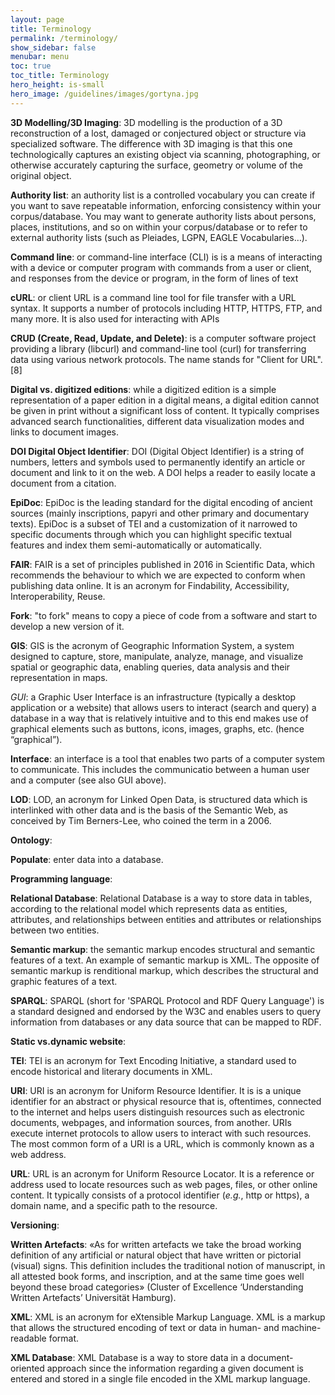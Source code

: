 ```yaml
---
layout: page
title: Terminology
permalink: /terminology/
show_sidebar: false
menubar: menu
toc: true
toc_title: Terminology
hero_height: is-small
hero_image: /guidelines/images/gortyna.jpg
---
```


**3D Modelling/3D Imaging**: 3D modelling is the production of a 3D reconstruction of a lost, damaged or conjectured object or structure via specialized software. The difference with 3D imaging
 is that this one technologically captures an existing object via scanning, photographing, or otherwise accurately capturing the surface, geometry or volume of the original object.

**Authority list**: an authority list is a controlled vocabulary you can create if you want to save repeatable information, enforcing consistency within your corpus/database.
 You may want to generate authority lists about persons, places, institutions, and so on within your corpus/database or to refer to external authority lists
  (such as Pleiades, LGPN, EAGLE Vocabularies…).

**Command line**: or command-line interface (CLI) is is a means of interacting with a device or computer program with commands from a user or client, and responses 
from the device or program, in the form of lines of text

**cURL**: or client URL is a command line tool for file transfer with a URL syntax. It supports a number of protocols including HTTP, HTTPS, FTP, and many more. It is also used for interacting with APIs

**CRUD (Create, Read, Update, and Delete)**: is a computer software project providing a library (libcurl) and command-line tool (curl) for transferring data using various network protocols. The name stands for "Client for URL".[8]

**Digital vs. digitized editions**: while a digitized edition is a simple representation of a paper edition in a digital means, a digital edition cannot be given in print without a significant loss of content. It typically comprises advanced search functionalities, 
different data visualization modes and links to document images.

**DOI Digital Object Identifier**: DOI (Digital Object Identifier) is a string of numbers, letters and symbols used to permanently identify an article or document and link to it on the web. A DOI helps a reader to easily locate a document from a citation.

**EpiDoc**: EpiDoc is the leading standard for the digital encoding of ancient sources (mainly inscriptions, papyri and other primary and documentary texts). EpiDoc is a subset of TEI and a
 customization of it narrowed to specific documents through which you can highlight specific textual features and index them semi-automatically or automatically.

**FAIR**: FAIR is a set of principles published in 2016 in Scientific Data, which recommends the behaviour to which we are expected to conform when publishing data online. It is an acronym for 
Findability, Accessibility, Interoperability, Reuse.

**Fork**:  "to fork" means to copy a piece of code from a software and start to develop a new version of it.

**GIS**: GIS is the acronym of Geographic Information System, a system designed to capture, store, manipulate, analyze, manage, and visualize spatial or geographic data, enabling queries,
 data analysis and their representation in maps.

*GUI*:  a Graphic User Interface is an infrastructure (typically a desktop application or a website) that allows users to interact (search and query) a database in a way that 
is relatively intuitive and to this end makes use of graphical elements such as buttons, icons, images, graphs, etc. (hence “graphical”).

**Interface**:  an interface is a tool that enables two parts of  a computer system to communicate. This includes the communicatio between a human user and  a computer (see also GUI above).

**LOD**: LOD, an acronym for Linked Open Data, is structured data which is interlinked with other data and is the basis of the Semantic Web, as conceived by Tim Berners-Lee, who coined the term in a 2006.

**Ontology**: 

**Populate**: enter data into a database.

**Programming language**:

**Relational Database**: Relational Database is a way to store data in tables, according to the relational model which represents data as entities, attributes, and relationships between entities and attributes or relationships between two entities.

**Semantic markup**: the semantic markup encodes structural and semantic features of a text. An example of semantic markup is XML. The opposite of semantic markup is renditional markup, which describes the structural and graphic features of a text.

**SPARQL**: SPARQL (short for 'SPARQL Protocol and RDF Query Language') is a standard designed and endorsed by the W3C and enables users to query information from databases or any data source that can be mapped to RDF.

**Static vs.dynamic website**:

**TEI**: TEI is an acronym for Text Encoding Initiative, a standard used to encode historical and literary documents in XML.

**URI**: URI is an acronym for Uniform Resource Identifier. It is is a unique identifier for an abstract or physical resource that is, oftentimes, connected to the internet and helps users distinguish resources such as electronic documents, webpages, and information sources, from another. URIs execute internet protocols to allow users to interact with such resources. The most common form of a URI is a URL, which is commonly known as a web address.

**URL**: URL is an acronym for Uniform Resource Locator. It is a reference or address used to locate resources such as web pages, files, or other online content. It typically consists of a protocol identifier (_e.g._, http or https), a domain name, and a specific path to the resource.

**Versioning**:

**Written Artefacts**: «As for written artefacts we take the broad working definition of any artificial or natural object that have written or pictorial (visual) signs. This definition includes the traditional notion of manuscript, in all attested book forms, and inscription, and at the same time goes well beyond these broad categories» (Cluster of Excellence ‘Understanding Written Artefacts’ Universität Hamburg). 

**XML**: XML is an acronym for eXtensible Markup Language. XML is a markup that allows the structured encoding of text or data in human- and machine-readable format.

**XML Database**: XML Database is a way to store data in a document-oriented approach since the information regarding a given document is entered and stored in a single file encoded in the XML markup language.



